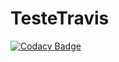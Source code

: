 # TesteTravis

[![Codacy Badge](https://api.codacy.com/project/badge/Grade/a0240c159fe64c7799a8be817198f430)](https://app.codacy.com/manual/valdinei-ads/TesteTravis?utm_source=github.com&utm_medium=referral&utm_content=valdinei-ads/TesteTravis&utm_campaign=Badge_Grade_Dashboard)